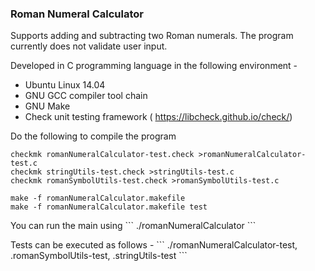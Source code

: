 <h3>Roman Numeral Calculator</h3>

Supports adding and subtracting two Roman numerals. The program currently does not validate user input.

Developed in C programming language in the following environment -
- Ubuntu	Linux 14.04
-	GNU	GCC	compiler	tool	chain
-	GNU	Make
-	Check	unit	testing	framework	(	https://libcheck.github.io/check/)

Do the following to compile the program
```
checkmk romanNumeralCalculator-test.check >romanNumeralCalculator-test.c
checkmk stringUtils-test.check >stringUtils-test.c
checkmk romanSymbolUtils-test.check >romanSymbolUtils-test.c

make -f romanNumeralCalculator.makefile
make -f romanNumeralCalculator.makefile test
```
<p>You can run the main using 
```
./romanNumeralCalculator
```
<p>
<p>
Tests can be executed as follows - 
```
./romanNumeralCalculator-test, .romanSymbolUtils-test, .stringUtils-test
```
<p>
